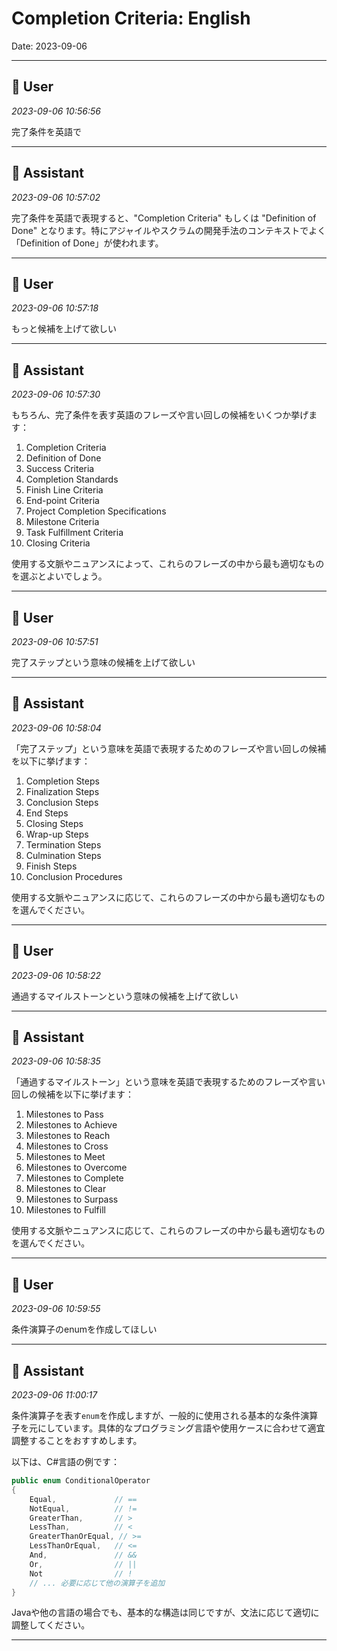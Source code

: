 # Completion Criteria: English

Date: 2023-09-06

---

## 👤 User
*2023-09-06 10:56:56*

完了条件を英語で

---

## 🤖 Assistant
*2023-09-06 10:57:02*

完了条件を英語で表現すると、"Completion Criteria" もしくは "Definition of Done" となります。特にアジャイルやスクラムの開発手法のコンテキストでよく「Definition of Done」が使われます。

---

## 👤 User
*2023-09-06 10:57:18*

もっと候補を上げて欲しい

---

## 🤖 Assistant
*2023-09-06 10:57:30*

もちろん、完了条件を表す英語のフレーズや言い回しの候補をいくつか挙げます：

1. Completion Criteria
2. Definition of Done
3. Success Criteria
4. Completion Standards
5. Finish Line Criteria
6. End-point Criteria
7. Project Completion Specifications
8. Milestone Criteria
9. Task Fulfillment Criteria
10. Closing Criteria

使用する文脈やニュアンスによって、これらのフレーズの中から最も適切なものを選ぶとよいでしょう。

---

## 👤 User
*2023-09-06 10:57:51*

完了ステップという意味の候補を上げて欲しい

---

## 🤖 Assistant
*2023-09-06 10:58:04*

「完了ステップ」という意味を英語で表現するためのフレーズや言い回しの候補を以下に挙げます：

1. Completion Steps
2. Finalization Steps
3. Conclusion Steps
4. End Steps
5. Closing Steps
6. Wrap-up Steps
7. Termination Steps
8. Culmination Steps
9. Finish Steps
10. Conclusion Procedures

使用する文脈やニュアンスに応じて、これらのフレーズの中から最も適切なものを選んでください。

---

## 👤 User
*2023-09-06 10:58:22*

通過するマイルストーンという意味の候補を上げて欲しい

---

## 🤖 Assistant
*2023-09-06 10:58:35*

「通過するマイルストーン」という意味を英語で表現するためのフレーズや言い回しの候補を以下に挙げます：

1. Milestones to Pass
2. Milestones to Achieve
3. Milestones to Reach
4. Milestones to Cross
5. Milestones to Meet
6. Milestones to Overcome
7. Milestones to Complete
8. Milestones to Clear
9. Milestones to Surpass
10. Milestones to Fulfill

使用する文脈やニュアンスに応じて、これらのフレーズの中から最も適切なものを選んでください。

---

## 👤 User
*2023-09-06 10:59:55*

条件演算子のenumを作成してほしい

---

## 🤖 Assistant
*2023-09-06 11:00:17*

条件演算子を表す`enum`を作成しますが、一般的に使用される基本的な条件演算子を元にしています。具体的なプログラミング言語や使用ケースに合わせて適宜調整することをおすすめします。

以下は、C#言語の例です：

```csharp
public enum ConditionalOperator
{
    Equal,             // ==
    NotEqual,          // !=
    GreaterThan,       // >
    LessThan,          // <
    GreaterThanOrEqual, // >=
    LessThanOrEqual,   // <=
    And,               // &&
    Or,                // ||
    Not                // !
    // ... 必要に応じて他の演算子を追加
}
```

Javaや他の言語の場合でも、基本的な構造は同じですが、文法に応じて適切に調整してください。

---

